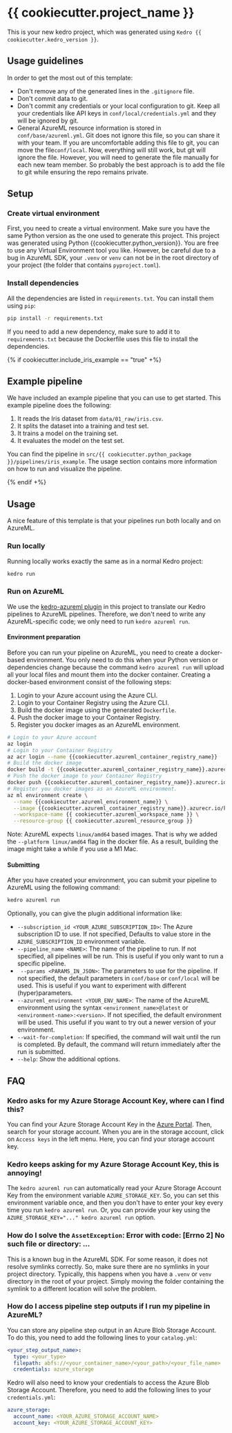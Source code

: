 # {{ cookiecutter.project_name }}

This is your new kedro project, which was generated using `Kedro {{ cookiecutter.kedro_version }}`.

## Usage guidelines
In order to get the most out of this template:
- Don't remove any of the generated lines in the `.gitignore` file.
- Don't commit data to git. 
- Don't commit any credentials or your local configuration to git. Keep all your credentials like API keys in `conf/local/credentials.yml` and they will be ignored by git.
- General AzureML resource information is stored in `conf/base/azureml.yml`. Git does not ignore this file, so you can share it with your team. If you are uncomfortable adding this file to git, you can move the file`conf/local`. Now, everything will still work, but git will ignore the file. However, you will need to generate the file manually for each new team member. So probably the best approach is to add the file to git while ensuring the repo remains private.


## Setup

### Create virtual environment
First, you need to create a virtual environment.
Make sure you have the same Python version as the one used to generate this project.
This project was generated using Python {{cookiecutter.python_version}}.
You are free to use any Virtual Environment tool you like.
However, be careful due to a bug in AzureML SDK, your `.venv` or `venv` can not be in the root directory of your project (the folder that contains `pyproject.toml`).

### Install dependencies
All the dependencies are listed in `requirements.txt`.
You can install them using `pip`:
```bash
pip install -r requirements.txt
```
If you need to add a new dependency, make sure to add it to `requirements.txt` because the Dockerfile uses this file to install the dependencies.

{% if cookiecutter.include_iris_example == "true" +%}

## Example pipeline
We have included an example pipeline that you can use to get started.
This example pipeline does the following:
1. It reads the Iris dataset from `data/01_raw/iris.csv`.
2. It splits the dataset into a training and test set.
3. It trains a model on the training set.
4. It evaluates the model on the test set.

You can find the pipeline in `src/{{ cookiecutter.python_package }}/pipelines/iris_example`.
The usage section contains more information on how to run and visualize the pipeline.

{% endif +%}

## Usage
A nice feature of this template is that your pipelines run both locally and on AzureML.

### Run locally
Running locally works exactly the same as in a normal Kedro project:

```bash
kedro run
```

### Run on AzureML
We use the [kedro-azureml plugin](https://kedro-azureml.readthedocs.io/) in this project to translate our Kedro pipelines to AzureML pipelines.
Therefore, we don't need to write any AzureML-specific code; we only need to run `kedro azureml run`.

#### Environment preparation
Before you can run your pipeline on AzureML, you need to create a docker-based environment. 
You only need to do this when your Python version or dependencies change because the command `kedro azureml run` will upload all your local files and mount them into the docker container.
Creating a docker-based environment consist of the following steps:
1. Login to your Azure account using the Azure CLI.
2. Login to your Container Registry using the Azure CLI.
3. Build the docker image using the generated `Dockerfile`.
4. Push the docker image to your Container Registry.
5. Register you docker images as an AzureML environment.

```bash
# Login to your Azure account
az login
# Login to your Container Registry
az acr login --name {{cookiecutter.azureml_container_registry_name}}
# Build the docker image
docker build -t {{cookiecutter.azureml_container_registry_name}}.azurecr.io/kedro-base-image/{{cookiecutter.azureml_environment_name}}:latest .
# Push the docker image to your Container Registry
docker push {{cookiecutter.azureml_container_registry_name}}.azurecr.io/kedro-base-image/{{cookiecutter.azureml_environment_name}}:latest
# Register you docker images as an AzureML environment.
az ml environment create \
  --name {{cookiecutter.azureml_environment_name}} \
  --image {{cookiecutter.azureml_container_registry_name}}.azurecr.io/kedro-base-image/{{cookiecutter.azureml_environment_name}}:latest \
  --workspace-name {{ cookiecutter.azureml_workspace_name }} \
  --resource-group {{ cookiecutter.azureml_resource_group }}
```
Note: AzureML expects `linux/amd64` based images. That is why we added the `--platform linux/amd64` flag in the docker file.
As a result, building the image might take a while if you use a M1 Mac.

#### Submitting 
After you have created your environment, you can submit your pipeline to AzureML using the following command:

```bash
kedro azureml run 
```

Optionally, you can give the plugin additional information like:
- `--subscription_id <YOUR_AZURE_SUBSCRIPTION_ID>`: The Azure subscription ID to use. If not specified,  Defaults to value store in the `AZURE_SUBSCRIPTION_ID` environment variable.
- `--pipeline_name <NAME>`: The name of the pipeline to run. If not specified, all pipelines will be run. This is useful if you only want to run a specific pipeline.
- ` --params <PARAMS_IN_JSON>`: The parameters to use for the pipeline. If not specified, the default parameters in `conf/base` or `conf/local` will be used. This is useful if you want to experiment with different (hyper)parameters.
- `--azureml_environment <YOUR_ENV_NAME>`: The name of the AzureML environment using the syntax `<environment_name>@latest` or `<environment-name>:<version>`. If not specified, the default environment will be used. This useful if you want to try out a newer version of your environment.
- `--wait-for-completion`: If specified, the command will wait until the run is completed. By default, the command will return immediately after the run is submitted.
- `--help`: Show the additional options.


## FAQ

### Kedro asks for my Azure Storage Account Key, where can I find this?
You can find your Azure Storage Account Key in the [Azure Portal](https://portal.azure.com/).
Then, search for your storage account.
When you are in the storage account, click on `Access keys` in the left menu.
Here, you can find your storage account key.

### Kedro keeps asking for my Azure Storage Account Key, this is annoying!
The `kedro azureml run` can automatically read your Azure Storage Account Key from the environment variable `AZURE_STORAGE_KEY`.
So, you can set this environment variable once, and then you don't have to enter your key every time you run `kedro azureml run`.
Or, you can provide your key using the `AZURE_STORAGE_KEY="..." kedro azureml run` option.


### How do I solve the `AssetException`: Error with code: [Errno 2] No such file or directory: ...
This is a known bug in the AzureML SDK. 
For some reason, it does not resolve symlinks correctly.
So, make sure there are no symlinks in your project directory.
Typically, this happens when you have a `.venv` or `venv` directory in the root of your project.
Simply moving the folder containing the symlink to a different location will solve the problem.

### How do I access pipeline step outputs if I run my pipeline in AzureML?
You can store any pipeline step output in an Azure Blob Storage Account.
To do this, you need to add the following lines to your `catalog.yml`:
```yaml
<your_step_output_name>:
  type: <your_type>
  filepath: abfs://<your_container_name>/<your_path>/<your_file_name>
  credentials: azure_storage
```
Kedro will also need to know your credentials to access the Azure Blob Storage Account.
Therefore, you need to add the following lines to your `credentials.yml`:
```yaml
azure_storage:
  account_name: <YOUR_AZURE_STORAGE_ACCOUNT_NAME>
  account_key: <YOUR_AZURE_STORAGE_ACCOUNT_KEY>
```

